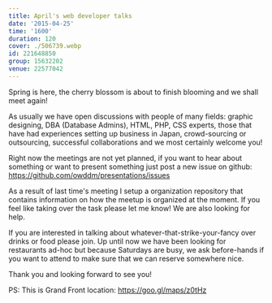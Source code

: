 ```yaml
---
title: April's web developer talks
date: '2015-04-25'
time: '1600'
duration: 120
cover: ./506739.webp
id: 221648850
group: 15632202
venue: 22577042
---
```


Spring is here, the cherry blossom is about to finish blooming and we shall meet again!

As usually we have open discussions with people of many fields: graphic designing, DBA (Database Admins), HTML, PHP, CSS experts, those that have had experiences setting up business in Japan, crowd-sourcing or outsourcing, successful collaborations and we most certainly welcome you!

Right now the meetings are not yet planned, if you want to hear about something or want to present something just post a new issue on github: https://github.com/owddm/presentations/issues

As a result of last time's meeting I setup a organization repository that contains information on how the meetup is organized at the moment. If you feel like taking over the task please let me know! We are also looking for help.

If you are interested in talking about whatever-that-strike-your-fancy over drinks or food please join. Up until now we have been looking for restaurants ad-hoc but because Saturdays are busy, we ask before-hands if you want to attend to make sure that we can reserve somewhere nice.

Thank you and looking forward to see you!

PS: This is Grand Front location: https://goo.gl/maps/z0tHz
